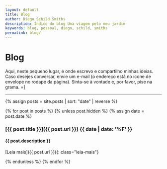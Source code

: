 ```yaml
---
layout: default
title: Blog
author: Diego Schild Smiths
description: Índice do blog Uma viagem pelo meu jardim
keywords: blog, pessoal, diego, schild, smiths
permalink: blog/
---
```


# Blog

Aqui, neste pequeno lugar, é onde escrevo e compartilho minhas ideias. Caso desejes conversar, envie um e-mail (o endereço está no ícone de envelope no rodapé da página). Sinta-se à vontade e, por favor, pise na grama. =]


---

{% assign posts = site.posts | sort: "date" | reverse %}

{% for post in posts %}
  {% unless post.hidden %}
    {% assign date = post.date %}

### [{{ post.title }}]({{ post.url }}) **{{ date | date: '%F' }}**

#### {{ post.description }}

[Leia mais]({{ post.url }}){: class="leia-mais"}

  {% endunless %}
{% endfor %}

